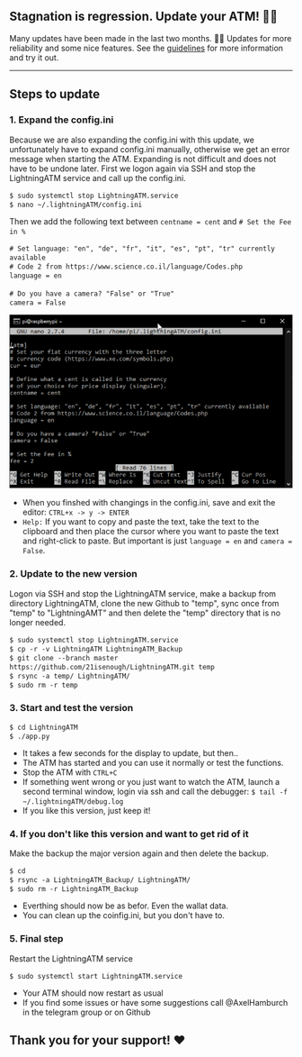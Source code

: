## Stagnation is regression. Update your ATM! 📜🧐

Many updates have been made in the last two months. 💪😅 Updates for more reliability and some nice features. See the [guidelines](https://github.com/21isenough/LightningATM#installation-guideline) for more information and try it out.

--- 
## Steps to update
### 1. Expand the config.ini

Because we are also expanding the config.ini with this update, we unfortunately have to expand config.ini manually, otherwise we get an error message when starting the ATM. Expanding is not difficult and does not have to be undone later. First we logon again via SSH and stop the LightningATM service and call up the config.ini.

    $ sudo systemctl stop LightningATM.service
    $ nano ~/.lightningATM/config.ini
    
Then we add the following text between `centname = cent` and `# Set the Fee in %`

    # Set language: "en", "de", "fr", "it", "es", "pt", "tr" currently available 
    # Code 2 from https://www.science.co.il/language/Codes.php
    language = en

    # Do you have a camera? "False" or "True"
    camera = False
    
<img src="../pictures/we_need_your_help_config.ini.png" width="600">

- When you finshed with changings in the config.ini, save and exit the editor: `CTRL+x -> y -> ENTER`
- `Help:` If you want to copy and paste the text, take the text to the clipboard and then place the cursor where you want to paste the text and right-click to paste. But important is just `language = en` and `camera = False`.

### 2. Update to the new version

Logon via SSH and stop the LightningATM service, make a backup from directory LightningATM, clone the new Github to "temp", sync once from "temp" to "LightningAMT" and then delete the "temp" directory that is no longer needed.

    $ sudo systemctl stop LightningATM.service
    $ cp -r -v LightningATM LightningATM_Backup
    $ git clone --branch master https://github.com/21isenough/LightningATM.git temp
    $ rsync -a temp/ LightningATM/
    $ sudo rm -r temp
   
### 3. Start and test the version

    $ cd LightningATM
    $ ./app.py

- It takes a few seconds for the display to update, but then..
- The ATM has started and you can use it normally or test the functions.
- Stop the ATM with `CTRL+C`
- If something went wrong or you just want to watch the ATM, launch a second terminal window, login via ssh and call the debugger: `$ tail -f ~/.lightningATM/debug.log`
- If you like this version, just keep it!

### 4. If you don't like this version and want to get rid of it 

Make the backup the major version again and then delete the backup.

    $ cd
    $ rsync -a LightningATM_Backup/ LightningATM/
    $ sudo rm -r LightningATM_Backup

- Everthing should now be as befor. Even the wallat data.
- You can clean up the coinfig.ini, but you don't have to.

### 5. Final step

Restart the LightningATM service

    $ sudo systemctl start LightningATM.service

- Your ATM should now restart as usual
- If you find some issues or have some suggestions call @AxelHamburch in the telegram group or on Github

## Thank you for your support! ❤️
